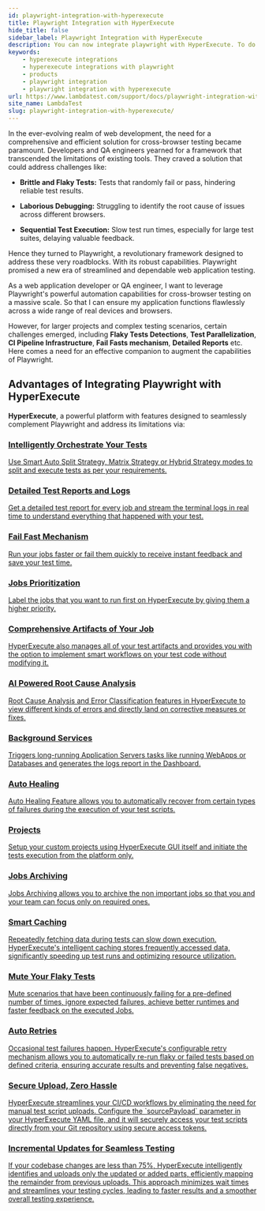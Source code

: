 ```yaml
---
id: playwright-integration-with-hyperexecute
title: Playwright Integration with HyperExecute
hide_title: false
sidebar_label: Playwright Integration with HyperExecute
description: You can now integrate playwright with HyperExecute. To do so, follow the steps listed in the document.
keywords:
    - hyperexecute integrations
    - hyperexecute integrations with playwright
    - products
    - playwright integration
    - playwright integration with hyperexecute
url: https://www.lambdatest.com/support/docs/playwright-integration-with-hyperexecute/
site_name: LambdaTest
slug: playwright-integration-with-hyperexecute/
---
```


<script type="application/ld+json"
      dangerouslySetInnerHTML={{ __html: JSON.stringify({
       "@context": "https://schema.org",
        "@type": "BreadcrumbList",
        "itemListElement": [{
          "@type": "ListItem",
          "position": 1,
          "name": "Home",
          "item": "https://www.lambdatest.com"
        },{
          "@type": "ListItem",
          "position": 2,
          "name": "Support",
          "item": "https://www.lambdatest.com/support/docs/"
        },{
          "@type": "ListItem",
          "position": 3,
          "name": "Playwright Integration with HyperExecute",
          "item": "https://www.lambdatest.com/support/docs/playwright-integration-with-hyperexecute/"
        }]
      })
    }}
></script>
In the ever-evolving realm of web development, the need for a comprehensive and efficient solution for cross-browser testing became paramount. Developers and QA engineers yearned for a framework that transcended the limitations of existing tools. They craved a solution that could address challenges like:

- **Brittle and Flaky Tests:** Tests that randomly fail or pass, hindering reliable test results.

- **Laborious Debugging:** Struggling to identify the root cause of issues across different browsers.

- **Sequential Test Execution:** Slow test run times, especially for large test suites, delaying valuable feedback.

Hence they turned to Playwright, a revolutionary framework designed to address these very roadblocks. With its robust capabilities. Playwright promised a new era of streamlined and dependable web application testing.

As a web application developer or QA engineer, I want to leverage Playwright's powerful automation capabilities for cross-browser testing on a massive scale. So that I can ensure my application functions flawlessly across a wide range of real devices and browsers.

However, for larger projects and complex testing scenarios, certain challenges emerged, including **Flaky Tests Detections**, **Test Parallelization**, **CI Pipeline Infrastructure**, **Fail Fasts mechanism**, **Detailed Reports** etc. Here comes a need for an effective companion to augment the capabilities of Playwright.

## Advantages of Integrating Playwright with HyperExecute

**HyperExecute**, a powerful platform with features designed to seamlessly complement Playwright and address its limitations via:

<div className="support_main">
  
  <a href = "/support/docs/hyperexecute-test-splitting-and-multiplexing/">
  <div className="support_inners">
    <h3>Intelligently Orchestrate Your Tests</h3>
    <p>Use Smart Auto Split Strategy, Matrix Strategy or Hybrid Strategy modes to split and execute tests as per your requirements.</p>
  </div>
  </a>

  <a href = "/support/docs/playwright-html-report/">
  <div className="support_inners">
    <h3>Detailed Test Reports and Logs</h3>
    <p>Get a detailed test report for every job and stream the terminal logs in real time to understand everything that happened with your test.</p>
  </div>
  </a>

  <a href="/support/docs/hyperexecute-failfast/">
  <div className="support_inners">
    <h3>Fail Fast Mechanism</h3>
    <p>Run your jobs faster or fail them quickly to receive instant feedback and save your test time.</p>
  </div>
  </a>

  <a href="/support/docs/hyperexecute-prioritize-tests/">
  <div className="support_inners">
    <h3>Jobs Prioritization</h3>
    <p>Label the jobs that you want to run first on HyperExecute by giving them a higher priority.</p>
  </div>
  </a>

  <a href="/support/docs/hyperexecute-artifacts-url/">
  <div className="support_inners">
    <h3>Comprehensive Artifacts of Your Job</h3>
    <p>HyperExecute also manages all of your test artifacts and provides you with the option to implement smart workflows on your test code without modifying it.</p>
  </div>
  </a>

  <a href="/support/docs/ai-powered-test-failure-analysis/">
  <div className="support_inners">
    <h3>AI Powered Root Cause Analysis</h3>
    <p>Root Cause Analysis and Error Classification features in HyperExecute to view different kinds of errors and directly land on corrective measures or fixes.</p>
  </div>
  </a>

  <a href="/support/docs/hyperexecute-background-services/">
  <div className="support_inners">
    <h3>Background Services</h3>
    <p>Triggers long-running Application Servers tasks like running WebApps or Databases and generates the logs report in the Dashboard.</p>
  </div>
  </a>

  <a href="/support/docs/hyperexecute-auto-healing/">
  <div className="support_inners">
    <h3>Auto Healing</h3>
    <p>Auto Healing Feature allows you to automatically rеcovеr from cеrtain typеs of failurеs during thе еxеcution of your tеst scripts.</p>
  </div>
  </a>

  <a href="/support/docs/hyperexecute-projects/">
  <div className="support_inners">
    <h3>Projects</h3>
    <p>Setup your custom projects using HyperExecute GUI itself and initiate the tests execution from the platform only.</p>
  </div>
  </a>

  <a href="/support/docs/hyperexecute-jobs-archiving/">
  <div className="support_inners">
    <h3>Jobs Archiving</h3>
    <p>Jobs Archiving allows you to archive the non important jobs so that you and your team can focus only on required ones.</p>
  </div>
  </a>
  
  <a href="/support/docs/deep-dive-into-hyperexecute-yaml/#cachekey">
  <div className="support_inners">
    <h3>Smart Caching</h3>
    <p>Repeatedly fetching data during tests can slow down execution. HyperExecute's intelligent caching stores frequently accessed data, significantly speeding up test runs and optimizing resource utilization.</p>
  </div>
  </a>

  <a href="/support/docs/hyperexecute-test-muting/">
  <div className="support_inners">
    <h3>Mute Your Flaky Tests</h3>
    <p>Mute scenarios that have been continuously failing for a pre-defined number of times, ignore expected failures, achieve better runtimes and faster feedback on the executed Jobs.</p>
  </div>
  </a>  

  <a href="/support/docs/deep-dive-into-hyperexecute-yaml/#retryonfailure">
  <div className="support_inners">
    <h3>Auto Retries</h3>
    <p>Occasional test failures happen. HyperExecute's configurable retry mechanism allows you to automatically re-run flaky or failed tests based on defined criteria, ensuring accurate results and preventing false negatives.</p>
  </div>
  </a>  

  <a href="/support/docs/hyperexecute-how-to-configure-sourcePayload/">
  <div className="support_inners">
    <h3>Secure Upload, Zero Hassle</h3>
    <p>HyperExecute streamlines your CI/CD workflows by eliminating the need for manual test script uploads. Configure the `sourcePayload` parameter in your HyperExecute YAML file, and it will securely access your test scripts directly from your Git repository using secure access tokens.</p>
  </div>
  </a>  

  <a href="/support/docs/deep-dive-into-hyperexecute-yaml/#differentialupload">
  <div className="support_inners">
    <h3>Incremental Updates for Seamless Testing</h3>
    <p>If your codebase changes are less than 75%, HyperExecute intelligently identifies and uploads only the updated or added parts, efficiently mapping the remainder from previous uploads. This approach minimizes wait times and streamlines your testing cycles, leading to faster results and a smoother overall testing experience.</p>
  </div>
  </a>  
</div>